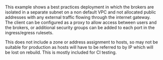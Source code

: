 This example shows a best practices deployment in which the brokers are isolated in a separate subnet on a non default
VPC and not allocated public addresses with any external traffic flowing through the internet gateway. The client can be
configured as a proxy to allow access between users and the brokers, or additional security groups can be added to each
port in the ingress/egress rulesets.

This does not include a zone or address assignment to hosts, so may not be suitable for production as hosts will have to
be referred to by IP which will be lost on rebuild. This is mostly included for CI testing. 